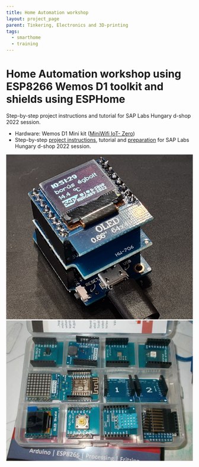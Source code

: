 ```yaml
---
title: Home Automation workshop
layout: project_page
parent: Tinkering, Electronics and 3D-printing
tags:
  - smarthome
  - training
---
```


# Home Automation workshop using ESP8266 Wemos D1 toolkit and shields using ESPHome

Step-by-step project instructions and tutorial for SAP Labs Hungary d-shop 2022 session.

* Hardware: Wemos D1 Mini kit ([MiniWifi IoT- Zero](https://shop.tavir.hu/termek/shop/oktato_tanulo_keszlet/esp8266_esp32_nodemcu/miniwifi-iot-zero-keszlet/))
* Step-by-step [project instructions](https://www.reddit.com/r/shellycloud/comments/qh66p9/3d_printing_finished_notification_my_home/), tutorial and [preparation](https://github.com/afarago/esphome-slh-dshop22/raw/main/Home%20Automation%20Workshop%2010%20min%20Preparation.docx) for SAP Labs Hungary d-shop 2022 session.


![esptraining](assets/esphome_training2.jpg)
![esptraining](assets/esphome_training_kit-miniwifiiot-zero.jpg)

